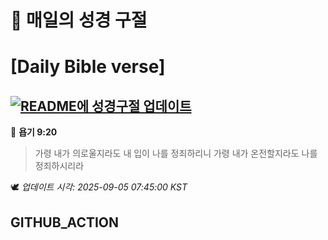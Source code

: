 # 🙏 매일의 성경 구절
# [Daily Bible verse]
## [![README에 성경구절 업데이트](https://github.com/DONGSUKA/first_test/actions/workflows/update-readme-bible.yml/badge.svg)](https://github.com/DONGSUKA/first_test/actions/workflows/update-readme-bible.yml)
<!-- START_BIBLE_VERSE -->
📖 **욥기 9:20**
> 가령 내가 의로울지라도 내 입이 나를 정죄하리니 가령 내가 온전할지라도 나를 정죄하시리라

🕊️ _업데이트 시각: 2025-09-05 07:45:00 KST_
  <!-- END_BIBLE_VERSE -->
## GITHUB_ACTION
